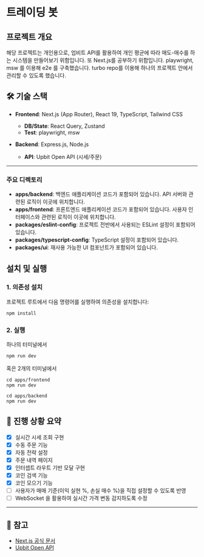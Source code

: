 # 트레이딩 봇

## 프로젝트 개요

해당 프로젝트는 개인용으로, 업비트 API를 활용하여 개인 평균에 따라 매도-매수를 하는 시스템을 만들어보기 위함입니다. 또 Next.js를 공부하기 위함입니다.
playwright, msw 를 이용해 e2e 를 구축했습니다.
turbo repo를 이용해 하나의 프로젝트 안에서 관리할 수 있도록 했습니다.

## 🛠️ 기술 스택

- **Frontend**: Next.js (App Router), React 19, TypeScript, Tailwind CSS

  - **DB/State**: React Query, Zustand
  - **Test**: playwright, msw

- **Backend**: Express.js, Node.js
  - **API**: Upbit Open API (시세/주문)

---

### 주요 디렉토리

- **apps/backend**: 백엔드 애플리케이션 코드가 포함되어 있습니다. API 서버와 관련된 로직이 이곳에 위치합니다.
- **apps/frontend**: 프론트엔드 애플리케이션 코드가 포함되어 있습니다. 사용자 인터페이스와 관련된 로직이 이곳에 위치합니다.
- **packages/eslint-config**: 프로젝트 전반에서 사용되는 ESLint 설정이 포함되어 있습니다.
- **packages/typescript-config**: TypeScript 설정이 포함되어 있습니다.
- **packages/ui**: 재사용 가능한 UI 컴포넌트가 포함되어 있습니다.

## 설치 및 실행

### 1. 의존성 설치

프로젝트 루트에서 다음 명령어를 실행하여 의존성을 설치합니다:

```bash
npm install
```

### 2. 실행

하나의 터미널에서

```bash
npm run dev
```

혹은 2개의 터미널에서

```
cd apps/frontend
npm run dev
```

```
cd apps/backend
npm run dev
```

## 📅 진행 상황 요약

- [x] 실시간 시세 조회 구현
- [x] 수동 주문 기능
- [x] 자동 전략 설정
- [x] 주문 내역 페이지
- [x] 인터셉트 라우트 기반 모달 구현
- [x] 코인 검색 기능
- [x] 코인 모으기 기능
- [ ] 사용자가 매매 기준(이익 실현 %, 손실 매수 %)을 직접 설정할 수 있도록 반영
- [ ] WebSocket 을 활용하여 실시간 가격 변동 감지하도록 수정

---

## 📌 참고

- [Next.js 공식 문서](https://nextjs.org/docs)
- [Upbit Open API](https://docs.upbit.com/)
